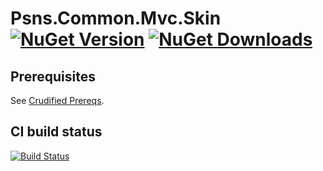 # Psns.Common.Mvc.Skin [![NuGet Version](http://img.shields.io/nuget/v/Psns.Common.Mvc.Skin.svg?style=flat)](https://www.nuget.org/packages/Psns.Common.Mvc.Skin/) [![NuGet Downloads](http://img.shields.io/nuget/dt/Psns.Common.Mvc.Skin.svg?style=flat)](https://www.nuget.org/packages/Psns.Common.Mvc.Skin/)

## Prerequisites
See [Crudified Prereqs](https://github.com/PSNS-IMF/mvc-crudified/blob/master/README.md).

## CI build status
[![Build Status](https://www.myget.org/BuildSource/Badge/psns-common?identifier=b10e826a-952d-4952-94f1-96de0da254a2)](https://www.myget.org/)